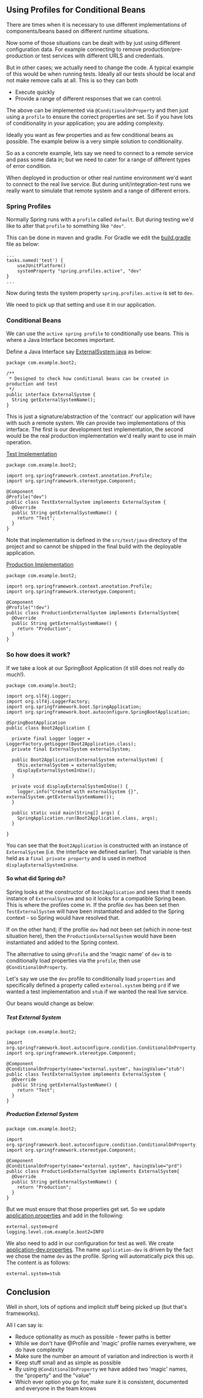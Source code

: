 ## Using Profiles for Conditional Beans

There are times when it is necessary to use different implementations of components/beans based on
different runtime situations.

Now some of those situations can be dealt with by just using different configuration data. For example
connecting to remove production/pre-production or test services with different URLS and credentials.

But in other cases; we actually need to change the code. A typical example of this would be when running
tests. Ideally all our tests should be local and not make remove calls at all. This is so they can both
- Execute quickly
- Provide a range of different responses that we can control.

The above can be implemented via `@ConditionalOnProperty` and then just using a `profile` to ensure the correct
properties are set. So if you have lots of conditionality in your application; you are adding complexity.

Ideally you want as few properties and as few conditional beans as possible. The example below is a very simple solution
to conditionality.

So as a concrete example, lets say we need to connect to a remote service and pass some data in;
but we need to cater for a range of different types of error condition.

When deployed in production or other real runtime environment we'd want to connect to the real live service.
But during unit/integration-test runs we really want to simulate that remote system and a range of different errors.

### Spring Profiles
Normally Spring runs with a `profile` called `default`. But during testing we'd like to alter
that `profile` to something like `"dev"`.

This can be done in maven and gradle. For Gradle we edit the [build.gradle](build.gradle) file as below:
```
...
tasks.named('test') {
    useJUnitPlatform()
    systemProperty "spring.profiles.active", "dev"
}
...
```
Now during tests the system property `spring.profiles.active` is set to `dev`. 

We need to pick up that setting and use it in our application.

### Conditional Beans
We can use the `active spring profile` to conditionally use beans. This is where a Java Interface becomes important.

Define a Java Interface say [ExternalSystem.java](src/main/java/com/example/boot2/ExternalSystem.java) as below:
```
package com.example.boot2;

/**
 * Designed to check how conditional beans can be created in production and test
 */
public interface ExternalSystem {
  String getExternalSystemName();
}
```

This is just a signature/abstraction of the 'contract' our application will have with such a remote system.
We can provide two implementations of this interface. The first is our development test implementation,
the second would be the real production implementation we'd really want to use in main operation.

[Test Implementation](src/test/java/com/example/boot2/TestExternalSystem.java)
```
package com.example.boot2;

import org.springframework.context.annotation.Profile;
import org.springframework.stereotype.Component;

@Component
@Profile("dev")
public class TestExternalSystem implements ExternalSystem {
  @Override
  public String getExternalSystemName() {
    return "Test";
  }
}
```

Note that implementation is defined in the `src/test/java` directory of the project and so cannot be shipped
in the final build with the deployable application.

[Production Implementation](src/main/java/com/example/boot2/ProductionExternalSystem.java)
```
package com.example.boot2;

import org.springframework.context.annotation.Profile;
import org.springframework.stereotype.Component;

@Component
@Profile("!dev")
public class ProductionExternalSystem implements ExternalSystem{
  @Override
  public String getExternalSystemName() {
    return "Production";
  }
}
```

### So how does it work?

If we take a look at our SpringBoot Application (it still does not really do much!).
```
package com.example.boot2;

import org.slf4j.Logger;
import org.slf4j.LoggerFactory;
import org.springframework.boot.SpringApplication;
import org.springframework.boot.autoconfigure.SpringBootApplication;

@SpringBootApplication
public class Boot2Application {

  private final Logger logger = LoggerFactory.getLogger(Boot2Application.class);
  private final ExternalSystem externalSystem;

  public Boot2Application(ExternalSystem externalSystem) {
    this.externalSystem = externalSystem;
    displayExternalSystemInUse();
  }

  private void displayExternalSystemInUse() {
    logger.info("Created with externalSystem {}", externalSystem.getExternalSystemName());
  }

  public static void main(String[] args) {
    SpringApplication.run(Boot2Application.class, args);
  }

}
```

You can see that the `Boot2Application` is constructed with
an instance of `ExternalSystem` (i.e. the interface we defined earlier).
That variable is then held as a `final private property` and is used in method `displayExternalSystemInUse`.

#### So what did Spring do?
Spring looks at the constructor of `Boot2Application` and sees that it needs instance of
`ExternalSystem` and so it looks for a compatible Spring bean.
This is where the profiles come in. If the profile `dev` has been set then `TestExternalSystem` will have
been instantiated and added to the Spring context - so Spring would have resolved that.

If on the other hand; if the profile `dev` had not been set (which in none-test situation here),
then the `ProductionExternalSystem` would have been instantiated and added to the Spring context.

The alternative to using `@Profile` and the 'magic name' of `dev` is to conditionally load properties via the `profile`;
then use `@ConditionalOnProperty`.

Let's say we use the `dev` profile to conditionally load `properties` and specifically defined a property called
`external.system` being `prd` if we wanted a test implementation and `stub` if we wanted the real live service.

Our beans would change as below:
##### Test External System
```
package com.example.boot2;

import org.springframework.boot.autoconfigure.condition.ConditionalOnProperty;
import org.springframework.stereotype.Component;

@Component
@ConditionalOnProperty(name="external.system", havingValue="stub")
public class TestExternalSystem implements ExternalSystem {
  @Override
  public String getExternalSystemName() {
    return "Test";
  }
}
```

##### Production External System
```
package com.example.boot2;

import org.springframework.boot.autoconfigure.condition.ConditionalOnProperty;
import org.springframework.stereotype.Component;

@Component
@ConditionalOnProperty(name="external.system", havingValue="prd")
public class ProductionExternalSystem implements ExternalSystem{
  @Override
  public String getExternalSystemName() {
    return "Production";
  }
}
```

But we must ensure that those properties get set. So we update
[application.properties](src/main/resources/application.properties) and add in the following:
```
external.system=prd
logging.level.com.example.boot2=INFO
```

We also need to add in our configuration for test as well.
We create [application-dev.properties](src/test/resources/application-dev.properties).
The name `application-dev` is driven by the fact we chose the name `dev` as the profile. Spring will
automatically pick this up. The content is as follows:
```
external.system=stub
```

## Conclusion
Well in short, lots of options and implicit stuff being picked up (but that's frameworks).

All I can say is:
- Reduce optionality as much as possible - fewer paths is better
- While we don't have @Profile and 'magic' profile names everywhere, we do have complexity
- Make sure the number an amount of variation and indirection is worth it
- Keep stuff small and as simple as possible
- By using `@ConditionalOnProperty` we have added two 'magic' names, the "property" and the "value"
- Which ever option you go for, make sure it is consistent, documented and everyone in the team knows
